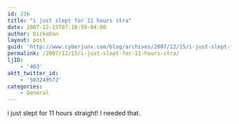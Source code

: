 ```yaml
---
id: 236
title: "i just slept for 11 hours stra"
date: 2007-12-15T07:16:59-04:00
author: DizkoDan
layout: post
guid: 'http://www.cyberjunx.com/blog/archives/2007/12/15/i-just-slept-for-11-hours-stra/'
permalink: /2007/12/15/i-just-slept-for-11-hours-stra/
ljID:
    - '403'
aktt_twitter_id:
    - '503249572'
categories:
    - General
---
```


i just slept for 11 hours straight! I needed that.
